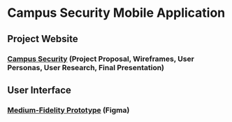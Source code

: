 # Campus Security Mobile Application 

## Project Website 
### [Campus Security](https://onlineacademiccommunity.uvic.ca/duwlsecurity/) (Project Proposal, Wireframes, User Personas, User Research, Final Presentation)

## User Interface
### [Medium-Fidelity Prototype](https://www.figma.com/file/tmiDp9xxCJLbYvqzyLNMjC/Campus-Security?type=design&node-id=0-1&mode=design&t=5Fzpa1h901R4gWpA-0) (Figma)
